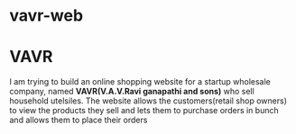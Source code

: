 # vavr-web
<h1>VAVR</h1>
<p>I am trying to build an online shopping website for a startup wholesale company, named <b>VAVR(V.A.V.Ravi ganapathi and sons)</b> who sell household utelsiles. The website allows the customers(retail shop owners) to view the products they sell and lets them to purchase orders in bunch and allows them to place their orders</p>
